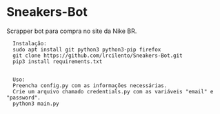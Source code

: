 # Sneakers-Bot
Scrapper bot para compra no site da Nike BR.

      Instalação:
      sudo apt install git python3 python3-pip firefox
      git clone https://github.com/lrcilento/Sneakers-Bot.git
      pip3 install requirements.txt
      

      Uso:
      Preencha config.py com as informações necessárias.
      Crie um arquivo chamado credentials.py com as variáveis "email" e "password".
      python3 main.py
